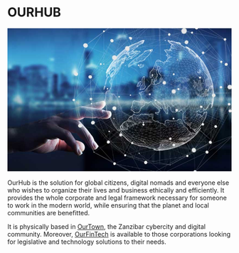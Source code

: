 # OURHUB

![ourhub_intro](img/ourhub_intro.png)

OurHub is the solution for global citizens, digital nomads and everyone else who wishes to organize their lives and business ethically and efficiently. It provides the whole  corporate and legal framework necessary for someone to work in the modern world, while ensuring that the planet and local communities are benefitted.

It is physically based in [OurTown](../ourtown/ourtown.md), the Zanzibar cybercity and digital community. Moreover, [OurFinTech](../ourfintech/ourfintech.md) is available to those corporations looking for legislative and technology solutions to their needs.

